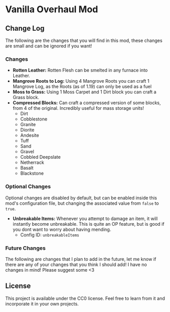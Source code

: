 # Vanilla Overhaul Mod

## Change Log
The following are the changes that you will find in this mod, these changes are small and can be ignored if you want!

### Changes
- **Rotten Leather:** Rotten Flesh can be smelted in any furnace into Leather.
- **Mangrove Roots to Log:** Using 4 Mangrove Roots you can craft 1 Mangrove Log, as the Roots (as of 1.19) can only be used as a fuel
- **Moss to Grass:** Using 1 Moss Carpet and 1 Dirt block you can craft a Grass block.
- **Compressed Blocks:** Can craft a compressed version of some blocks, from 4 of the original. Incredibly useful for mass storage units! 
  - Dirt
  - Cobblestone
  - Granite
  - Diorite
  - Andesite
  - Tuff
  - Sand
  - Gravel
  - Cobbled Deepslate
  - Netherrack
  - Basalt
  - Blackstone

### Optional Changes
Optional changes are disabled by default, but can be enabled inside this mod's configuration file, but changing the associated value from `false` to `true`.
- **Unbreakable Items:** Whenever you attempt to damage an item, it will instantly become unbreakable. This is quite an OP feature, but is good if you dont want to worry about having mending.
  - Config ID: `unbreakableItems`

### Future Changes
The following are changes that I plan to add in the future, let me know if there are any of your changes that you think I should add!
I have no changes in mind! Please suggest some <3

## License
This project is available under the CC0 license. Feel free to learn from it and incorporate it in your own projects.
